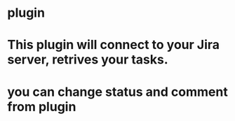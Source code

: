 # plugin
# This plugin will connect to your Jira server, retrives your tasks.
# you can change status and comment from plugin
